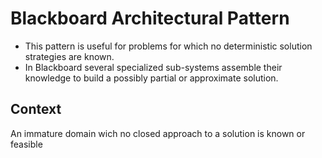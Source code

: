 # Blackboard Architectural Pattern

- This pattern is useful for problems for which no deterministic solution strategies are known. 
- In Blackboard several specialized sub-systems assemble their knowledge to build a possibly partial or approximate solution.

## Context

An immature domain wich no closed approach to a solution is known or feasible

